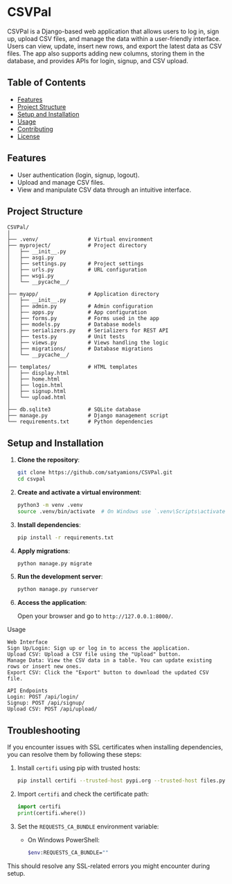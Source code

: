 # CSVPal

CSVPal is a Django-based web application that allows users to log in, sign up, upload CSV files, and manage the data within a user-friendly interface. Users can view, update, insert new rows, and export the latest data as CSV files. The app also supports adding new columns, storing them in the database, and provides APIs for login, signup, and CSV upload.

## Table of Contents

- [Features](#features)
- [Project Structure](#project-structure)
- [Setup and Installation](#setup-and-installation)
- [Usage](#usage)
- [Contributing](#contributing)
- [License](#license)

## Features

- User authentication (login, signup, logout).
- Upload and manage CSV files.
- View and manipulate CSV data through an intuitive interface.

## Project Structure

```
CSVPal/
│
├── .venv/                # Virtual environment
├── myproject/            # Project directory
│   ├── __init__.py
│   ├── asgi.py
│   ├── settings.py       # Project settings
│   ├── urls.py           # URL configuration
│   ├── wsgi.py
│   └── __pycache__/
│
├── myapp/                # Application directory
│   ├── __init__.py
│   ├── admin.py          # Admin configuration
│   ├── apps.py           # App configuration
│   ├── forms.py          # Forms used in the app
│   ├── models.py         # Database models
│   ├── serializers.py    # Serializers for REST API 
│   ├── tests.py          # Unit tests
│   ├── views.py          # Views handling the logic
│   ├── migrations/       # Database migrations
│   └── __pycache__/
│
├── templates/            # HTML templates
│   ├── display.html
│   ├── home.html
│   ├── login.html
│   ├── signup.html
│   └── upload.html
│
├── db.sqlite3            # SQLite database
├── manage.py             # Django management script
└── requirements.txt      # Python dependencies
```

## Setup and Installation

1. **Clone the repository**:

    ```bash
    git clone https://github.com/satyamions/CSVPal.git
    cd csvpal
    ```

2. **Create and activate a virtual environment**:

    ```bash
    python3 -m venv .venv
    source .venv/bin/activate  # On Windows use `.venv\Scripts\activate`
    ```

3. **Install dependencies**:

    ```bash
    pip install -r requirements.txt
    ```

4. **Apply migrations**:

    ```bash
    python manage.py migrate
    ```

5. **Run the development server**:

    ```bash
    python manage.py runserver
    ```

6. **Access the application**:

    Open your browser and go to `http://127.0.0.1:8000/`.

Usage

    Web Interface
    Sign Up/Login: Sign up or log in to access the application.
    Upload CSV: Upload a CSV file using the "Upload" button.
    Manage Data: View the CSV data in a table. You can update existing rows or insert new ones.
    Export CSV: Click the "Export" button to download the updated CSV file.
    
    API Endpoints
    Login: POST /api/login/
    Signup: POST /api/signup/
    Upload CSV: POST /api/upload/

## Troubleshooting

If you encounter issues with SSL certificates when installing dependencies, you can resolve them by following these steps:

1. Install `certifi` using pip with trusted hosts:

    ```bash
    pip install certifi --trusted-host pypi.org --trusted-host files.pythonhosted.org
    ```

2. Import `certifi` and check the certificate path:

    ```python
    import certifi
    print(certifi.where())
    ```

3. Set the `REQUESTS_CA_BUNDLE` environment variable:

    - On Windows PowerShell:

      ```bash
      $env:REQUESTS_CA_BUNDLE=""
      ```

This should resolve any SSL-related errors you might encounter during setup.
